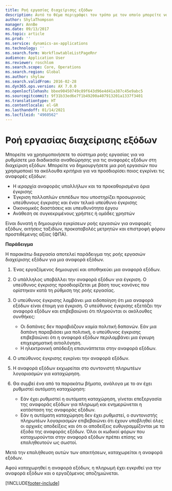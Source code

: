 ```yaml
---
title: Ροή εργασίας διαχείρισης εξόδων
description: Αυτό το θέμα περιγράφει τον τρόπο με τον οποίο μπορείτε να χρησιμοποιήσετε το σύστημα ροής εργασίας στο Microsoft Dynamics 365 Finance, για να ρυθμίσετε μια διαδικασία αναθεώρησης για τις αναφορές εξόδων στη διαχείριση εξόδων.
author: ShylaThompson
manager: AnnBe
ms.date: 09/13/2017
ms.topic: article
ms.prod: ''
ms.service: dynamics-ax-applications
ms.technology: ''
ms.search.form: WorkflowtableListPageRnr
audience: Application User
ms.reviewer: roschlom
ms.search.scope: Core, Operations
ms.search.region: Global
ms.author: shylaw
ms.search.validFrom: 2016-02-28
ms.dyn365.ops.version: AX 7.0.0
ms.openlocfilehash: bbee90450749c89f643d96e4d41a387c45e9abc5
ms.sourcegitcommit: 9f31b33ed6e7f1b49200a407913201a1337f3401
ms.translationtype: HT
ms.contentlocale: el-GR
ms.lasthandoff: 01/14/2021
ms.locfileid: "4960562"
---
```

# <a name="expense-management-workflow"></a>Ροή εργασίας διαχείρισης εξόδων

Μπορείτε να χρησιμοποιήσετε το σύστημα ροής εργασίας για να ρυθμίσετε μια διαδικασία αναθεώρησης για τις αναφορές εξόδων στη διαχείριση εξόδων. Μπορείτε να δημιουργήσετε μια ροή εργασιών που χρησιμοποιεί τα ακόλουθα κριτήρια για να προσδιορίσει ποιος εγκρίνει τις αναφορές εξόδων:

- Η ιεραρχία αναφοράς υπαλλήλων και τα προκαθορισμένα όρια έγκρισης
- Έγκριση πολλαπλών επιπέδων που υποστηρίζει προσωρινούς υπεύθυνους έγκρισης και έναν τελικό υπεύθυνο έγκρισης
- Οικονομικές διαστάσεις και υπευθυνότητα έργου
- Ανάθεση σε συγκεκριμένους χρήστες ή ομάδες χρηστών

Είναι δυνατή η δημιουργία εγκρίσεων ροής εργασιών για αναφορές εξόδων, αιτήσεις ταξιδίων, προκαταβολές μετρητών και επιστροφή φόρου προστιθέμενης αξίας (ΦΠΑ).

**Παράδειγμα**

Η παρακάτω διεργασία αποτελεί παράδειγμα της ροής εργασιών διαχείρισης εξόδων για μια αναφορά εξόδων.

1. Ένας εργαζόμενος δημιουργεί και αποθηκεύει μια αναφορά εξόδων.
2. Ο υπάλληλος υποβάλλει την αναφορά εξόδων για έγκριση. Ο υπεύθυνος έγκρισης προσδιορίζεται με βάση τους κανόνες που ορίστηκαν κατά τη ρύθμιση της ροής εργασίας.
3. Ο υπεύθυνος έγκρισης λαμβάνει μια ειδοποίηση ότι μια αναφορά εξόδων είναι έτοιμη για έγκριση. Ο υπεύθυνος έγκρισης εξετάζει την αναφορά εξόδων και επιβεβαιώνει ότι πληρούνται οι ακόλουθες συνθήκες:

    - Οι δαπάνες δεν παραβιάζουν καμία πολιτική δαπανών. Εάν μια δαπάνη παραβιάσει μια πολιτική, ο υπεύθυνος έγκρισης επιβεβαιώνει ότι η αναφορά εξόδων περιλαμβάνει μια έγκυρη επιχειρηματική αιτιολόγηση.
    - Η ηλεκτρονική απόδειξη επισυνάπτεται στην αναφορά εξόδων.

4. Ο υπεύθυνος έγκρισης εγκρίνει την αναφορά εξόδων.
5. Η αναφορά εξόδων εκχωρείται στο συντονιστή πληρωτέων λογαριασμών για καταχώρηση.
6. Θα συμβεί ένα από τα παρακάτω βήματα, ανάλογα με το αν έχει ρυθμιστεί αυτόματη καταχώρηση:

    - Εάν έχει ρυθμιστεί η αυτόματη καταχώρηση, γίνεται επεξεργασία της αναφοράς εξόδων για πληρωμή και ενημερώνεται η κατάσταση της αναφοράς εξόδων.
    - Εάν η αυτόματη καταχώρηση δεν έχει ρυθμιστεί, ο συντονιστής πληρωτέων λογαριασμών επιβεβαιώνει ότι έχουν υποβληθεί όλες οι αρχικές αποδείξεις και ότι οι αποδείξεις ευθυγραμμίζονται με τα έξοδα της αναφοράς εξόδων. Όλοι οι κωδικοί φόρων που καταχωρούνται στην αναφορά εξόδων πρέπει επίσης να επαληθευτούν ως σωστοί.

Μετά την επαλήθευση αυτών των απαιτήσεων, καταχωρείται η αναφορά εξόδων.

Αφού καταχωρηθεί η αναφορά εξόδων, η πληρωμή έχει εγκριθεί για την αναφορά εξόδων και ο εργαζόμενος αποζημιώνεται.


[!INCLUDE[footer-include](../includes/footer-banner.md)]